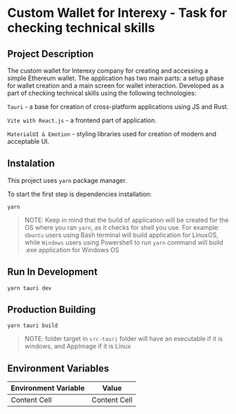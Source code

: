 # Custom Wallet for Interexy - Task for checking technical skills 

## Project Description
The custom wallet for Interexy company for creating and accessing a simple Ethereum wallet. The application has two main parts: a setup phase for wallet creation and a main screen for wallet interaction. Developed as a part of checking technical skills using the following technologies:

`Tauri` - a base for creation of cross-platform applications using JS and Rust.

`Vite with React.js` - a frontend part of  application.

`MaterialUI & Emotion` - styling libraries used for creation of modern and acceptable UI.

## Instalation
This project uses `yarn` package manager.

To start the first step is dependencies installation:

```yarn```

> NOTE: Keep in mind that the build of application will be created for the OS where you ran `yarn`, as it checks for shell you use. For example: `Ubuntu` users using Bash terminal will build application for LinuxOS, while `Windows` users using Powershell to run `yarn` command will build .exe application for Windows OS 

## Run In Development

```yarn tauri dev```

## Production Building 

```yarn tauri build```  

> NOTE: folder target in `src-tauri` folder will have an executable if it is windows, and AppImage if it is Linux 

## Environment Variables

| Environment Variable  | Value |
| ------------- | ------------- |
| Content Cell  | Content Cell  |

